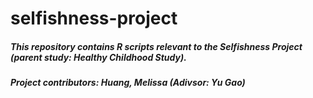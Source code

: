 # selfishness-project

##### This repository contains R scripts relevant to the Selfishness Project (parent study: Healthy Childhood Study).
##### Project contributors: Huang, Melissa (Adivsor: Yu Gao)
